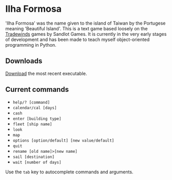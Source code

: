 # Ilha Formosa

'Ilha Formosa' was the name given to the island of Taiwan by the Portugese meaning 'Beautiful Island'.
This is a text game based loosely on the [Tradewinds](https://store.steampowered.com/app/36100/Tradewinds_Classics/) games by Sandlot Games.
It is currently in the very early stages of development and has been made to teach myself object-oriented programming in Python.

## Downloads

[Download](https://github.com/Hasnep/ilhaformosa/releases) the most recent executable.

## Current commands

* `help/? [command]`
* `calendar/cal [days]`
* `cash`
* `enter [building type]`
* `fleet [ship name]`
* `look`
* `map`
* `options [option/default] [new value/default]`
* `quit`
* `rename [old name]>[new name]`
* `sail [destination]`
* `wait [number of days]`

Use the `tab` key to autocomplete commands and arguments.
